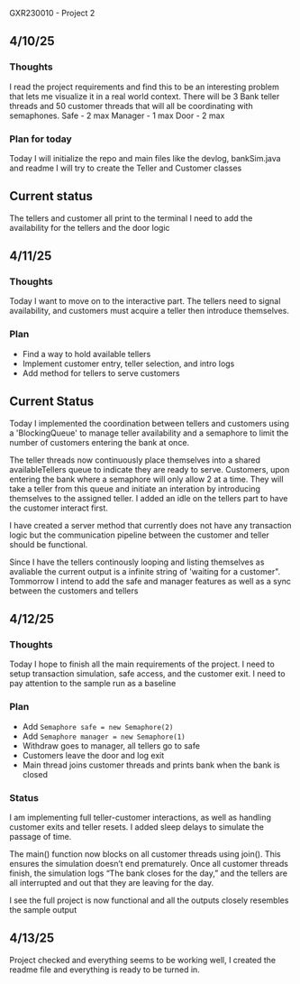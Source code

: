 GXR230010 - Project 2

## 4/10/25 

### Thoughts
I read the project requirements and find this to be an interesting problem that lets me visualize it in a real world context. There will be 3 Bank teller threads and 50 customer threads that will all be coordinating with semaphones. 
Safe - 2 max
Manager - 1 max
Door - 2 max

### Plan for today
Today I will initialize the repo and main files like the devlog, bankSim.java and readme
I will try to create the Teller and Customer classes 

## Current status
The tellers and customer all print to the terminal
I need to add the availability for the tellers and the door logic

## 4/11/25

### Thoughts
Today I want to move on to the interactive part. The tellers need to signal availability, 
and customers must acquire a teller then introduce themselves. 

### Plan
- Find a way to hold available tellers
- Implement customer entry, teller selection, and intro logs
- Add method for tellers to serve customers

## Current Status 
Today I implemented the coordination between tellers and customers using a 'BlockingQueue'
to manage teller availability and a semaphore to limit the number of customers entering 
the bank at once. 

The teller threads now continuously place themselves into a shared availableTellers queue 
to indicate they are ready to serve. Customers, upon entering the bank where a semaphore 
will only allow 2 at a time. They will take a teller from this queue and initiate an interation 
by introducing themselves to the assigned teller. I added an idle on the tellers part to have 
the customer interact first.

I have created a server method that currently does not have any transaction logic but the communication 
pipeline between the customer and teller should be functional. 

Since I have the tellers continously looping and listing themselves as avaliable the current output is a 
infinite string of 'waiting for a customer". Tommorrow I intend to add the safe and manager features as 
well as a sync between the customers and tellers


## 4/12/25 

### Thoughts 
Today I hope to finish all the main requirements of the project. I need to setup transaction simulation, safe access, and the customer exit. I need to pay attention to the sample run as a baseline

### Plan
- Add `Semaphore safe = new Semaphore(2)`
- Add `Semaphore manager = new Semaphore(1)`
- Withdraw goes to manager, all tellers go to safe
- Customers leave the door and log exit
- Main thread joins customer threads and prints bank when the bank is closed

### Status
I am implementing full teller-customer interactions, as well as handling customer exits and teller resets. I added sleep delays to simulate the passage of time.

The main() function now blocks on all customer threads using join(). This ensures the simulation doesn’t end prematurely. Once all customer threads finish, the simulation logs “The bank closes for the day,” and the tellers are all interrupted and out that they are leaving for the day.

I see the full project is now functional and all the outputs closely resembles the sample output

## 4/13/25

Project checked and everything seems to be working well, I created the readme file and everything is ready to be turned in.